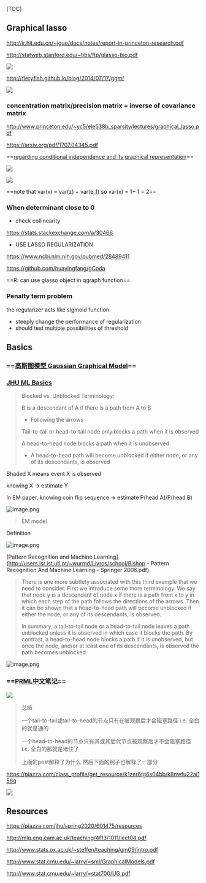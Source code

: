 [TOC]



## Graphical lasso

http://ir.hit.edu.cn/~jguo/docs/notes/report-in-princeton-research.pdf

http://statweb.stanford.edu/~tibs/ftp/glasso-bio.pdf

![](https://i.loli.net/2020/05/11/c5KQtlf6gARkHEN.png)



http://fieryfish.github.io/blog/2014/07/17/ggm/

![](https://i.loli.net/2020/05/07/pHNzxXjFeMULQAt.png)



### concentration matrix/precision matrix = inverse of covariance matrix

http://www.princeton.edu/~yc5/ele538b_sparsity/lectures/graphical_lasso.pdf

https://arxiv.org/pdf/1707.04345.pdf



==[regarding conditional independence and its graphical representation](https://stats.stackexchange.com/a/73730)==

![](https://i.stack.imgur.com/EftcN.png)





![](https://i.stack.imgur.com/NJ4gb.png)



==note that var(x) = var(z) + var(e_1) so var(x) = 1+ 1 = 2==



### When determinant close to 0

* check collinearity

https://stats.stackexchange.com/a/30466

* USE LASSO REGULARIZATION

https://www.ncbi.nlm.nih.gov/pubmed/28489411

https://github.com/huayingfang/gCoda

==R: can use glasso object in qgraph function==



### Penalty term problem

the regularizer acts like sigmoid function

- steeply change the performance of regularization
- should test multiple possibilities of threshold









## Basics

### ==[高斯图模型 Gaussian Graphical Model](http://fieryfish.github.io/blog/2014/07/17/ggm/)==



### [JHU ML Basics](https://piazza.com/jhu/spring2020/601475/resources)



> Blocked vs. Unblocked Terminology: 
>
> B is a descendant of A if there is a path from A to B
>
> * Following the arrows 
>
> Tail-to-tail or head-to-tail node only blocks a path when it is observed 
>
> A head-to-head node blocks a path when it is unobserved 
>
> * A head-to-head path will become unblocked if either node, or any of its descendants, is observed



Shaded X means event X is observed

knowing X -> estimate Y

In EM paper, knowing coin flip sequence -> estimate P(head A)/P(head B)



![image.png](https://i.loli.net/2020/05/05/cgjJpeGDTOuyU8W.png)

>  EM model



Definition

![image.png](https://i.loli.net/2020/01/16/2A85qDoBkvyrPZT.png)



[Pattern Recognition and Machine Learning](http://users.isr.ist.utl.pt/~wurmd/Livros/school/Bishop - Pattern Recognition And Machine Learning - Springer  2006.pdf)

> There is one more subtlety associated with this third example that we need to consider. First we introduce some more terminology. We say that node y is a descendant of node x if there is a path from x to y in which each step of the path follows the directions of the arrows. Then it can be shown that a head-to-head path will become unblocked if either the node, or any of its descendants, is observed.
>
> 
>
> In summary, a tail-to-tail node or a head-to-tail node leaves a path unblocked unless it is observed in which case it blocks the path. By contrast, a head-to-head node blocks a path if it is unobserved, but once the node, and/or at least one of its descendants, is observed the path becomes unblocked.



![image.png](https://i.loli.net/2020/01/16/gj6qBabXHhEAuIp.png)



### ==[PRML中文笔记](https://keson96.github.io/2017/02/23/2017-02-23-Conditional-Independence/)==







![](http://i.imgur.com/4hwGsGc.png)



> 总结
>
> 一个tail-to-tail或tail-to-head的节点只有在被观察后才会阻塞路径 i.e. 全白的就是通的
>
> 一个head-to-head的节点只有其或其后代节点被观察后才不会阻塞路径 i.e. 全白的那就是堵住了
>
> 上面的post解释了为什么 然后下面的例子也解释了一部分





https://piazza.com/class_profile/get_resource/k1zer6tg6s04bb/k8nwfu22ai156q



![](https://i.loli.net/2020/05/05/KNtmXiGMFVu1lCq.png)





## Resources

https://piazza.com/jhu/spring2020/601475/resources





http://mlg.eng.cam.ac.uk/teaching/4f13/1011/lect04.pdf

http://www.stats.ox.ac.uk/~steffen/teaching/gm09/intro.pdf

http://www.stat.cmu.edu/~larry/=sml/GraphicalModels.pdf

http://www.stat.cmu.edu/~larry/=stat700/UG.pdf